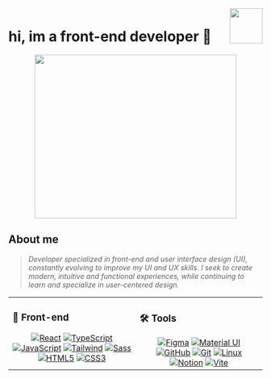 <div align="right">
<img src="https://media0.giphy.com/media/v1.Y2lkPTc5MGI3NjExdGM5NzE4Y2ozZWdnMWFnZHl6aDRwMW95YzB0NWU0Mmo4MzhmMHFqNSZlcD12MV9pbnRlcm5hbF9naWZfYnlfaWQmY3Q9cw/YVqrGhAMZsSdDhk44M/giphy.gif" align="right" height="70" width="65" />
</div>  

# hi, im a front-end developer 👋

<div align="center">
<img src="https://media1.tenor.com/m/2Xhh1vssSEIAAAAC/dinkin-my-oup-falin-touden.gif" align="center" height="325" width="400" />
</div>  

## About me

> *Developer specialized in front-end and user interface design (UI), constantly evolving to improve my UI and UX skills. I seek to create modern, intuitive and functional experiences, while continuing to learn and specialize in user-centered design.*

<table>
  <tr>
    <td valign="top" width="50%">
      <h3>🎨 Front-end</h3>
      <div align="center"> 
        <a href="https://reactjs.org/" target="_blank"><img src="https://img.shields.io/badge/React-61DAFB?style=for-the-badge&logo=react&logoColor=black" alt="React" /></a>
        <a href="https://www.typescriptlang.org/" target="_blank"><img src="https://img.shields.io/badge/TypeScript-3178C6?style=for-the-badge&logo=typescript&logoColor=white" alt="TypeScript" /></a>
        <a href="https://developer.mozilla.org/en-US/docs/Web/JavaScript" target="_blank"><img src="https://img.shields.io/badge/JavaScript-F7DF1E?style=for-the-badge&logo=javascript&logoColor=black" alt="JavaScript" /></a>
        <a href="https://tailwindcss.com/" target="_blank"><img src="https://img.shields.io/badge/Tailwind_CSS-06B6D4?style=for-the-badge&logo=tailwindcss&logoColor=white" alt="Tailwind" /></a>
        <a href="https://sass-lang.com/" target="_blank"><img src="https://img.shields.io/badge/Sass-CC6699?style=for-the-badge&logo=sass&logoColor=white" alt="Sass" /></a>
        <a href="https://developer.mozilla.org/en-US/docs/Web/HTML" target="_blank"><img src="https://img.shields.io/badge/HTML5-E34F26?style=for-the-badge&logo=html5&logoColor=white" alt="HTML5" /></a>
        <a href="https://developer.mozilla.org/en-US/docs/Web/CSS" target="_blank"><img src="https://img.shields.io/badge/CSS3-1572B6?style=for-the-badge&logo=css3&logoColor=white" alt="CSS3" /></a>
      </div>
    </td>
    <td valign="top" width="50%">
      <h3>🛠️ Tools</h3>
      <div align="center">  
        <a href="https://www.figma.com/" target="_blank"><img src="https://img.shields.io/badge/Figma-F24E1E?style=for-the-badge&logo=figma&logoColor=white" alt="Figma" /></a>
        <a href="https://mui.com/" target="_blank"><img src="https://img.shields.io/badge/Material_UI-007FFF?style=for-the-badge&logo=mui&logoColor=white" alt="Material UI" /></a>
        <a href="https://github.com/" target="_blank"><img src="https://img.shields.io/badge/GitHub-181717?style=for-the-badge&logo=github&logoColor=white" alt="GitHub" /></a>
        <a href="https://git-scm.com/" target="_blank"><img src="https://img.shields.io/badge/Git-F05032?style=for-the-badge&logo=git&logoColor=white" alt="Git" /></a>
        <a href="https://www.linux.org/" target="_blank"><img src="https://img.shields.io/badge/Linux-FCC624?style=for-the-badge&logo=linux&logoColor=black" alt="Linux" /></a>
        <a href="https://www.notion.so/" target="_blank"><img src="https://img.shields.io/badge/Notion-000000?style=for-the-badge&logo=notion&logoColor=white" alt="Notion" /></a>
        <a href="https://vitejs.dev/" target="_blank"><img src="https://img.shields.io/badge/Vite-646CFF?style=for-the-badge&logo=vite&logoColor=white" alt="Vite" /></a>
      </div>
    </td>
  </tr>
</table>
